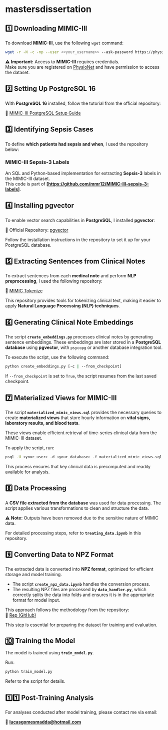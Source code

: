 # mastersdissertation

## 1️⃣ Downloading MIMIC-III

To download **MIMIC-III**, use the following `wget` command:

```bash
wget -r -N -c -np --user <<your_username>> --ask-password https://physionet.org/files/mimiciii/1.4/
```

⚠️ **Important:** Access to **MIMIC-III** requires credentials.  
Make sure you are registered on [PhysioNet](https://physionet.org/) and have permission to access the dataset.

## 2️⃣ Setting Up PostgreSQL 16

With **PostgreSQL 16** installed, follow the tutorial from the official repository:  

🔗 [MIMIC-III PostgreSQL Setup Guide](https://github.com/MIT-LCP/mimic-code/tree/main/mimic-iii/buildmimic/postgres)

## 3️⃣ Identifying Sepsis Cases  

To define **which patients had sepsis and when**, I used the repository below:  

### **MIMIC-III Sepsis-3 Labels**  
An SQL and Python-based implementation for extracting **Sepsis-3** labels in the MIMIC-III dataset.  
This code is part of **[https://github.com/mmr12/MIMIC-III-sepsis-3-labels]**.  

## 4️⃣ Installing pgvector  

To enable vector search capabilities in **PostgreSQL**, I installed **pgvector**:  

🔗 Official Repository: [pgvector](https://github.com/pgvector/pgvector)  

Follow the installation instructions in the repository to set it up for your PostgreSQL database.

## 5️⃣ Extracting Sentences from Clinical Notes  

To extract sentences from each **medical note** and perform **NLP preprocessing**, I used the following repository:  

🔗 [MIMIC Tokenize](https://github.com/wboag/mimic-tokenize/tree/master)  

This repository provides tools for tokenizing clinical text, making it easier to apply **Natural Language Processing (NLP) techniques**.

## 6️⃣ Generating Clinical Note Embeddings  

The script **`create_embeddings.py`** processes clinical notes by generating sentence embeddings. These embeddings are later stored in a **PostgreSQL database** using **pgvector**, with `psycopg` or another database integration tool.  

To execute the script, use the following command:  

```bash
python create_embeddings.py [-c | --from_checkpoint]
```

If `--from_checkpoint` is set to `True`, the script resumes from the last saved checkpoint.  

## 7️⃣ Materialized Views for MIMIC-III  

The script **`materialized_mimic_views.sql`** provides the necessary queries to create **materialized views** that store hourly information on **vital signs, laboratory results, and blood tests**.  

These views enable efficient retrieval of time-series clinical data from the MIMIC-III dataset.  

To apply the script, run:  
```bash
psql -U <your_user> -d <your_database> -f materialized_mimic_views.sql
```

This process ensures that key clinical data is precomputed and readily available for analysis.  

## 8️⃣ Data Processing  

A **CSV file extracted from the database** was used for data processing. The script applies various transformations to clean and structure the data.  

⚠️ **Note:** Outputs have been removed due to the sensitive nature of MIMIC data.  

For detailed processing steps, refer to **`treating_data.ipynb`** in this repository.

## 9️⃣ Converting Data to NPZ Format  

The extracted data is converted into **NPZ format**, optimized for efficient storage and model training.  

- The script **`create_npz_data.ipynb`** handles the conversion process.  
- The resulting NPZ files are processed by **`data_handler.py`**, which correctly splits the data into folds and ensures it is in the appropriate format for model input.  

This approach follows the methodology from the repository:  
🔗 [Rep (GitHub)](https://github.com/PeterChe1990/GRU-D)  

This step is essential for preparing the dataset for training and evaluation.  

## 🔟 Training the Model  

The model is trained using **`train_model.py`**.  

Run:  
```bash
python train_model.py
```

Refer to the script for details.  

## 1️⃣1️⃣ Post-Training Analysis  

For analyses conducted after model training, please contact me via email:  

📩 **lucasgomesmadda@hotmail.com**  
